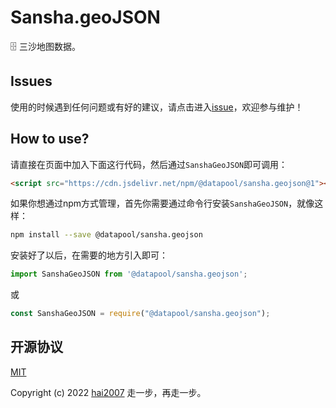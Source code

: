 # Sansha.geoJSON
🗄️ 三沙地图数据。

## Issues
使用的时候遇到任何问题或有好的建议，请点击进入[issue](https://github.com/hai2007/datapool/issues)，欢迎参与维护！

## How to use?

请直接在页面中加入下面这行代码，然后通过```SanshaGeoJSON```即可调用：

```html
<script src="https://cdn.jsdelivr.net/npm/@datapool/sansha.geojson@1"></script>
```

如果你想通过npm方式管理，首先你需要通过命令行安装``````SanshaGeoJSON``````，就像这样：

```bash
npm install --save @datapool/sansha.geojson
```

安装好了以后，在需要的地方引入即可：

```js
import SanshaGeoJSON from '@datapool/sansha.geojson';
```

或

```js
const SanshaGeoJSON = require("@datapool/sansha.geojson");
```

开源协议
---------------------------------------
[MIT](https://github.com/hai2007/datapool/blob/master/LICENSE)

Copyright (c) 2022 [hai2007](https://hai2007.gitee.io/sweethome/) 走一步，再走一步。
